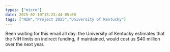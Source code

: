 ```yaml
---
types: ["micro"]
date: 2025-02-10T18:23:44-05:00
tags: ["NIH","Project 2025","University of Kentucky"]
---
```

Been waiting for this email all day: the University of Kentucky estimates that the NIH limits on indirect funding, if maintained, would cost us $40 million over the next year.
